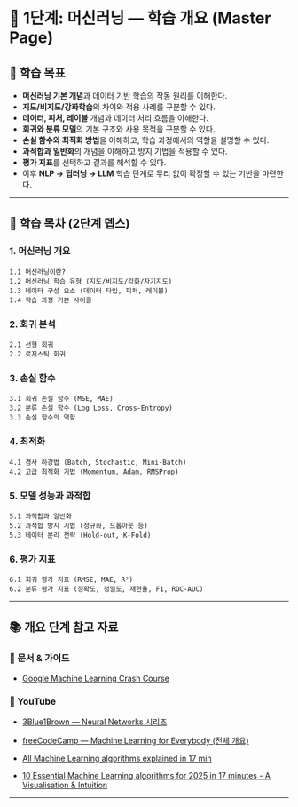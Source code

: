 # 📘 1단계: 머신러닝 — 학습 개요 (Master Page)

## 🎯 학습 목표

* **머신러닝 기본 개념**과 데이터 기반 학습의 작동 원리를 이해한다.
* **지도/비지도/강화학습**의 차이와 적용 사례를 구분할 수 있다.
* **데이터, 피처, 레이블** 개념과 데이터 처리 흐름을 이해한다.
* **회귀와 분류 모델**의 기본 구조와 사용 목적을 구분할 수 있다.
* **손실 함수와 최적화 방법**을 이해하고, 학습 과정에서의 역할을 설명할 수 있다.
* **과적합과 일반화**의 개념을 이해하고 방지 기법을 적용할 수 있다.
* **평가 지표**를 선택하고 결과를 해석할 수 있다.
* 이후 **NLP → 딥러닝 → LLM** 학습 단계로 무리 없이 확장할 수 있는 기반을 마련한다.

---

## 📂 학습 목차 (2단계 뎁스)

### 1. 머신러닝 개요

    1.1 머신러닝이란?
    1.2 머신러닝 학습 유형 (지도/비지도/강화/자기지도)
    1.3 데이터 구성 요소 (데이터 타입, 피처, 레이블)
    1.4 학습 과정 기본 사이클

### 2. 회귀 분석

    2.1 선형 회귀
    2.2 로지스틱 회귀

### 3. 손실 함수

    3.1 회귀 손실 함수 (MSE, MAE)
    3.2 분류 손실 함수 (Log Loss, Cross-Entropy)
    3.3 손실 함수의 역할

### 4. 최적화

    4.1 경사 하강법 (Batch, Stochastic, Mini-Batch)
    4.2 고급 최적화 기법 (Momentum, Adam, RMSProp)

### 5. 모델 성능과 과적합

    5.1 과적합과 일반화
    5.2 과적합 방지 기법 (정규화, 드롭아웃 등)
    5.3 데이터 분리 전략 (Hold-out, K-Fold)

### 6. 평가 지표

    6.1 회귀 평가 지표 (RMSE, MAE, R²)
    6.2 분류 평가 지표 (정확도, 정밀도, 재현율, F1, ROC-AUC)

---

## 📚 개요 단계 참고 자료

### 📄 문서 & 가이드

* [Google Machine Learning Crash Course](https://developers.google.com/machine-learning/crash-course)

### 🎥 YouTube

* [3Blue1Brown — Neural Networks 시리즈](https://youtube.com/playlist?list=PLZHQObOWTQDNU6R1_67000Dx_ZCJB-3pi&si=QMXsy3V-mhc96vKI)
* [freeCodeCamp — Machine Learning for Everybody (전체 개요)](https://www.youtube.com/watch?v=i_LwzRVP7bg)


* [All Machine Learning algorithms explained in 17 min](https://youtu.be/E0Hmnixke2g)
* [10 Essential Machine Learning algorithms for 2025 in 17 minutes - A Visualisation & Intuition](https://youtu.be/Js-jUI8jcjk)
---
